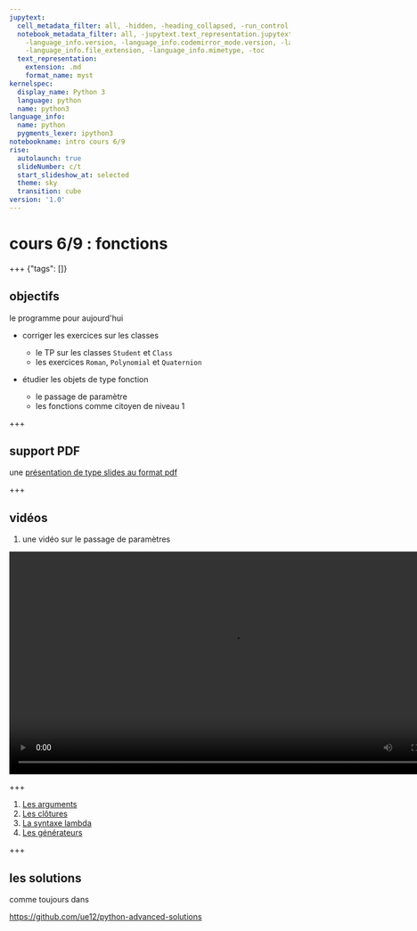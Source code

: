 ```yaml
---
jupytext:
  cell_metadata_filter: all, -hidden, -heading_collapsed, -run_control, -trusted
  notebook_metadata_filter: all, -jupytext.text_representation.jupytext_version, -jupytext.text_representation.format_version,
    -language_info.version, -language_info.codemirror_mode.version, -language_info.codemirror_mode,
    -language_info.file_extension, -language_info.mimetype, -toc
  text_representation:
    extension: .md
    format_name: myst
kernelspec:
  display_name: Python 3
  language: python
  name: python3
language_info:
  name: python
  pygments_lexer: ipython3
notebookname: intro cours 6/9
rise:
  autolaunch: true
  slideNumber: c/t
  start_slideshow_at: selected
  theme: sky
  transition: cube
version: '1.0'
---
```


# cours 6/9 : fonctions

+++ {"tags": []}

## objectifs

le programme pour aujourd'hui

* corriger les exercices sur les classes
  * le TP sur les classes `Student` et `Class`
  * les exercices `Roman`, `Polynomial` et `Quaternion`

* étudier les objets de type fonction
  * le passage de paramètre
  * les fonctions comme citoyen de niveau 1

+++

## support PDF

une [présentation de type slides au format pdf](media/les-fonctions.pdf)

+++

## vidéos

1. une vidéo sur le passage de paramètres

<video width="800px" controls src="media/les-arguments-des-fonctions.mp4" type="video/mp4"></video>

+++

1. [Les arguments](https://youtu.be/8hLlyUbXZ3U)
1. [Les clôtures](https://youtu.be/msoWN4wSplM)
1. [La syntaxe lambda](https://youtu.be/Rsu9O1soTsA)
1. [Les générateurs](https://youtu.be/DqYM_XMVtKw)

<!-- bien sûr ça marche pas car la page est une vraie page web
     mais même avec /embed ajouté non plus
     on dirait bien que YT fait tout pour qu'on ne puisse pas faire comme ça

<video width="800px" controls src="https://youtu.be/8hLlyUbXZ3U" type="video/mp4"></video>

<video width="800px" controls src="https://youtu.be/msoWN4wSplM" type="video/mp4"></video>

<video width="800px" controls src="https://youtu.be/Rsu9O1soTsA" type="video/mp4"></video>

<video width="800px" controls src="https://youtu.be/DqYM_XMVtKw" type="video/mp4"></video>
-->

+++

## les solutions

comme toujours dans 

https://github.com/ue12/python-advanced-solutions
